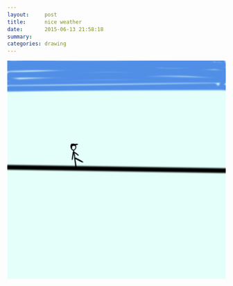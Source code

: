 ```yaml
---
layout:     post
title:      nice weather
date:       2015-06-13 21:58:18
summary:    
categories: drawing
---
```

![nice weather](/images/_diary/nice-weather.png "motivated")